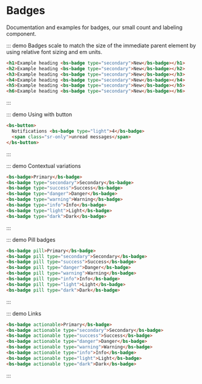 # Badges
Documentation and examples for badges, our small count and labeling component.

::: demo Badges scale to match the size of the immediate parent element by using relative font sizing and em units.
```html
<h1>Example heading <bs-badge type="secondary">New</bs-badge></h1>
<h2>Example heading <bs-badge type="secondary">New</bs-badge></h2>
<h3>Example heading <bs-badge type="secondary">New</bs-badge></h3>
<h4>Example heading <bs-badge type="secondary">New</bs-badge></h4>
<h5>Example heading <bs-badge type="secondary">New</bs-badge></h5>
<h6>Example heading <bs-badge type="secondary">New</bs-badge></h6>
```
:::

::: demo Using with button
```html
<bs-button>
  Notifications <bs-badge type="light">4</bs-badge>
  <span class="sr-only">unread messages</span>
</bs-button>
```
:::

::: demo Contextual variations
```html
<bs-badge>Primary</bs-badge>
<bs-badge type="secondary">Secondary</bs-badge>
<bs-badge type="success">Success</bs-badge>
<bs-badge type="danger">Danger</bs-badge>
<bs-badge type="warning">Warning</bs-badge>
<bs-badge type="info">Info</bs-badge>
<bs-badge type="light">Light</bs-badge>
<bs-badge type="dark">Dark</bs-badge>
```
:::

::: demo Pill badges
```html
<bs-badge pill>Primary</bs-badge>
<bs-badge pill type="secondary">Secondary</bs-badge>
<bs-badge pill type="success">Success</bs-badge>
<bs-badge pill type="danger">Danger</bs-badge>
<bs-badge pill type="warning">Warning</bs-badge>
<bs-badge pill type="info">Info</bs-badge>
<bs-badge pill type="light">Light</bs-badge>
<bs-badge pill type="dark">Dark</bs-badge>
```
:::

::: demo Links
```html
<bs-badge actionable>Primary</bs-badge>
<bs-badge actionable type="secondary">Secondary</bs-badge>
<bs-badge actionable type="success">Success</bs-badge>
<bs-badge actionable type="danger">Danger</bs-badge>
<bs-badge actionable type="warning">Warning</bs-badge>
<bs-badge actionable type="info">Info</bs-badge>
<bs-badge actionable type="light">Light</bs-badge>
<bs-badge actionable type="dark">Dark</bs-badge>
```
:::
